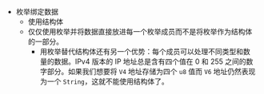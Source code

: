 
- 枚举绑定数据
	- 使用结构体
	- 仅仅使用枚举并将数据直接放进每一个枚举成员而不是将枚举作为结构体的一部分。
		- 用枚举替代结构体还有另一个优势：每个成员可以处理不同类型和数量的数据。IPv4 版本的 IP 地址总是含有四个值在 0 和 255 之间的数字部分。如果我们想要将 `V4` 地址存储为四个 `u8` 值而 `V6` 地址仍然表现为一个 `String`，这就不能使用结构体了。